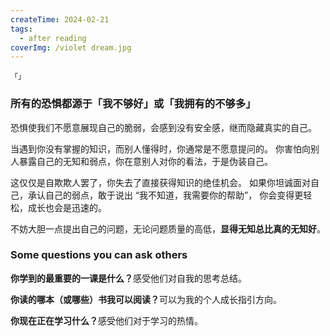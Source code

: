 ```yaml
---
createTime: 2024-02-21
tags:
  - after reading
coverImg: /violet dream.jpg
---
```


```
「」
```
### 所有的恐惧都源于「我不够好」或「我拥有的不够多」
恐惧使我们不愿意展现自己的脆弱，会感到没有安全感，继而隐藏真实的自己。

当遇到你没有掌握的知识，而别人懂得时，你通常是不愿意提问的。
你害怕向别人暴露自己的无知和弱点，你在意别人对你的看法，于是伪装自己。

这仅仅是自欺欺人罢了，你失去了直接获得知识的绝佳机会。
如果你坦诚面对自己，承认自己的弱点，敢于说出 “我不知道，我需要你的帮助”，
你会变得更轻松，成长也会是迅速的。

不妨大胆一点提出自己的问题，无论问题质量的高低，<strong>显得无知总比真的无知好</strong>。


### Some questions you can ask others
<b>你学到的最重要的一课是什么？</b>感受他们对自我的思考总结。

<b>你读的哪本（或哪些）书我可以阅读？</b>可以为我的个人成长指引方向。

<b>你现在正在学习什么？</b>感受他们对于学习的热情。